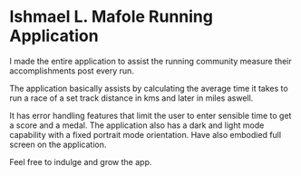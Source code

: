 # Ishmael L. Mafole Running Application
I made the entire application to assist the running community measure their accomplishments post every run.

The application basically assists by calculating the average time it takes to run
a race of a set track distance in kms and later in miles aswell.

It has error handling features that limit the user to enter sensible time to get a score and a medal.
The application also has a dark and light mode capability with a fixed portrait mode orientation. 
Have also embodied full screen on the application.

Feel free to indulge and grow the app.

